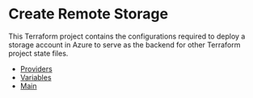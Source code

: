 # Create Remote Storage

This Terraform project contains the configurations required to deploy a storage account in Azure to serve as the backend for other Terraform project state files.

- [Providers](./providers.tf)
- [Variables](./variables.tf)
- [Main](./main.tf)